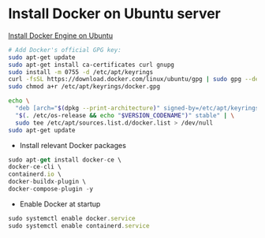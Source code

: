 # Install Docker on Ubuntu server

[Install Docker Engine on Ubuntu](https://docs.docker.com/engine/install/ubuntu/)

```bash
# Add Docker's official GPG key:
sudo apt-get update
sudo apt-get install ca-certificates curl gnupg
sudo install -m 0755 -d /etc/apt/keyrings
curl -fsSL https://download.docker.com/linux/ubuntu/gpg | sudo gpg --dearmor -o /etc/apt/keyrings/docker.gpg
sudo chmod a+r /etc/apt/keyrings/docker.gpg
```

```bash
echo \
  "deb [arch="$(dpkg --print-architecture)" signed-by=/etc/apt/keyrings/docker.gpg] https://download.docker.com/linux/ubuntu \
  "$(. /etc/os-release && echo "$VERSION_CODENAME")" stable" | \
  sudo tee /etc/apt/sources.list.d/docker.list > /dev/null
sudo apt-get update
```

- Install relevant Docker packages

```jsx
sudo apt-get install docker-ce \
docker-ce-cli \
containerd.io \
docker-buildx-plugin \
docker-compose-plugin -y
```

- Enable Docker at startup

```jsx
sudo systemctl enable docker.service
sudo systemctl enable containerd.service
```